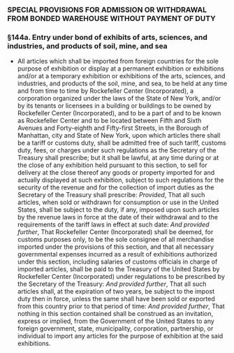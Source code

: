 ### SPECIAL PROVISIONS FOR ADMISSION OR WITHDRAWAL FROM BONDED WAREHOUSE WITHOUT PAYMENT OF DUTY

### §144a. Entry under bond of exhibits of arts, sciences, and industries, and products of soil, mine, and sea
* All articles which shall be imported from foreign countries for the sole purpose of exhibition or display at a permanent exhibition or exhibitions and/or at a temporary exhibition or exhibitions of the arts, sciences, and industries, and products of the soil, mine, and sea, to be held at any time and from time to time by Rockefeller Center (Incorporated), a corporation organized under the laws of the State of New York, and/or by its tenants or licensees in a building or buildings to be owned by Rockefeller Center (Incorporated), and to be a part of and to be known as Rockefeller Center and to be located between Fifth and Sixth Avenues and Forty-eighth and Fifty-first Streets, in the Borough of Manhattan, city and State of New York, upon which articles there shall be a tariff or customs duty, shall be admitted free of such tariff, customs duty, fees, or charges under such regulations as the Secretary of the Treasury shall prescribe; but it shall be lawful, at any time during or at the close of any exhibition held pursuant to this section, to sell for delivery at the close thereof any goods or property imported for and actually displayed at such exhibition, subject to such regulations for the security of the revenue and for the collection of import duties as the Secretary of the Treasury shall prescribe: _Provided_, That all such articles, when sold or withdrawn for consumption or use in the United States, shall be subject to the duty, if any, imposed upon such articles by the revenue laws in force at the date of their withdrawal and to the requirements of the tariff laws in effect at such date: _And provided further_, That Rockefeller Center (Incorporated) shall be deemed, for customs purposes only, to be the sole consignee of all merchandise imported under the provisions of this section, and that all necessary governmental expenses incurred as a result of exhibitions authorized under this section, including salaries of customs officials in charge of imported articles, shall be paid to the Treasury of the United States by Rockefeller Center (Incorporated) under regulations to be prescribed by the Secretary of the Treasury: _And provided further_, That all such articles shall, at the expiration of two years, be subject to the impost duty then in force, unless the same shall have been sold or exported from this country prior to that period of time: _And provided further_, That nothing in this section contained shall be construed as an invitation, express or implied, from the Government of the United States to any foreign government, state, municipality, corporation, partnership, or individual to import any articles for the purpose of exhibition at the said exhibitions.